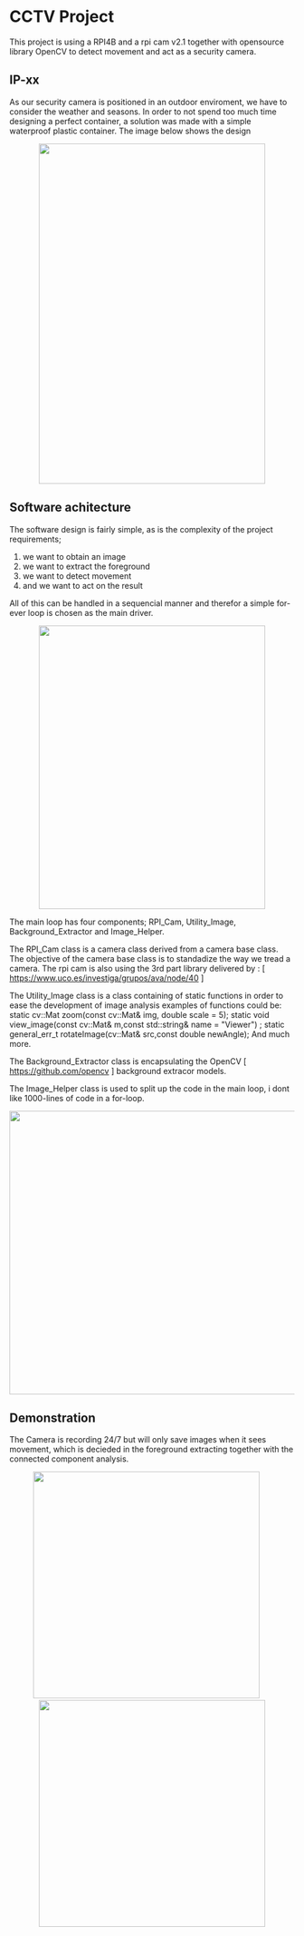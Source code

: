 # CCTV Project

This project is using a RPI4B and a rpi cam v2.1 together with opensource library OpenCV to detect movement and act as a security camera. 

## IP-xx 
As our security camera is positioned in an outdoor enviroment, we have to consider the weather and seasons. In order to not spend too much time designing a perfect container, a solution was made with a simple waterproof plastic container. The image below shows the design

<p align="center">
  <img src="https://github.com/NGliese/Embedded/blob/master/linux/RPI/OutDoor_Main_CCTV/Images/20210904_103507.jpg" width="400" height="600">
</p>

## Software achitecture

The software design is fairly simple, as is the complexity of the project requirements;
1) we want to obtain an image
2) we want to extract the foreground
3) we want to detect movement
4) and we want to act on the result

All of this can be handled in a sequencial manner and therefor a simple for-ever loop is chosen as the main driver.

<p align="center">
  <img src="https://github.com/NGliese/Embedded/blob/master/linux/RPI/OutDoor_Main_CCTV/Images/flowdiagram.png" width="400" height="500">
</p>


The main loop has four components; RPI_Cam, Utility_Image,  Background_Extractor and Image_Helper.

The RPI_Cam class is a camera class derived from a camera base class. 
  The objective of the camera base class is to standadize the way we tread a camera.
  The rpi cam is also using the 3rd part library delivered by : [ https://www.uco.es/investiga/grupos/ava/node/40 ]
  
The Utility_Image class is a class containing of static functions in order to ease the development of image analysis 
  examples of functions could be:
      static cv::Mat zoom(const cv::Mat& img, double scale = 5);
      static void view_image(const cv::Mat& m,const std::string& name = "Viewer") ;
      static general_err_t rotateImage(cv::Mat& src,const double newAngle);
      And much more.
      
The Background_Extractor class is encapsulating the OpenCV [ https://github.com/opencv ] background extracor models.

The Image_Helper class is used to split up the code in the main loop, i dont like 1000-lines of code in a for-loop.
      


<p align="center">
  <img src="https://github.com/NGliese/Embedded/blob/master/linux/RPI/OutDoor_Main_CCTV/Images/blockdiagram.png" width="550" height="500">
</p>

## Demonstration
The Camera is recording 24/7 but will only save images when it sees movement, which is decieded in the foreground extracting together with the connected component analysis.

<p align="center">
  <img src="https://github.com/NGliese/Embedded/blob/master/linux/RPI/OutDoor_Main_CCTV/Images/delivery.gif" width="400" height="400" >
  &nbsp;&nbsp;&nbsp;&nbsp;
  <img src="https://github.com/NGliese/Embedded/blob/master/linux/RPI/OutDoor_Main_CCTV/Images/walkTheDog.gif" width="400" height="400">
</p>
